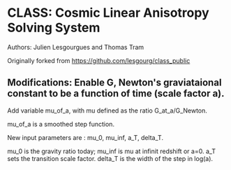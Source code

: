 CLASS: Cosmic Linear Anisotropy Solving System  
==============================================

Authors: Julien Lesgourgues and Thomas Tram

Originally forked from https://github.com/lesgourg/class_public

Modifications:
Enable G, Newton's graviataional constant to be a function of time (scale factor a).
-------
Add variable mu_of_a, with mu defined as the ratio G_at_a/G_Newton.

mu_of_a is a smoothed step function.

New input parameters are : mu_0, mu_inf, a_T, delta_T.

mu_0 is the gravity ratio today; mu_inf is mu at infinit redshift or a=0. a_T sets the transition scale factor. delta_T is the width of the step in log(a).

